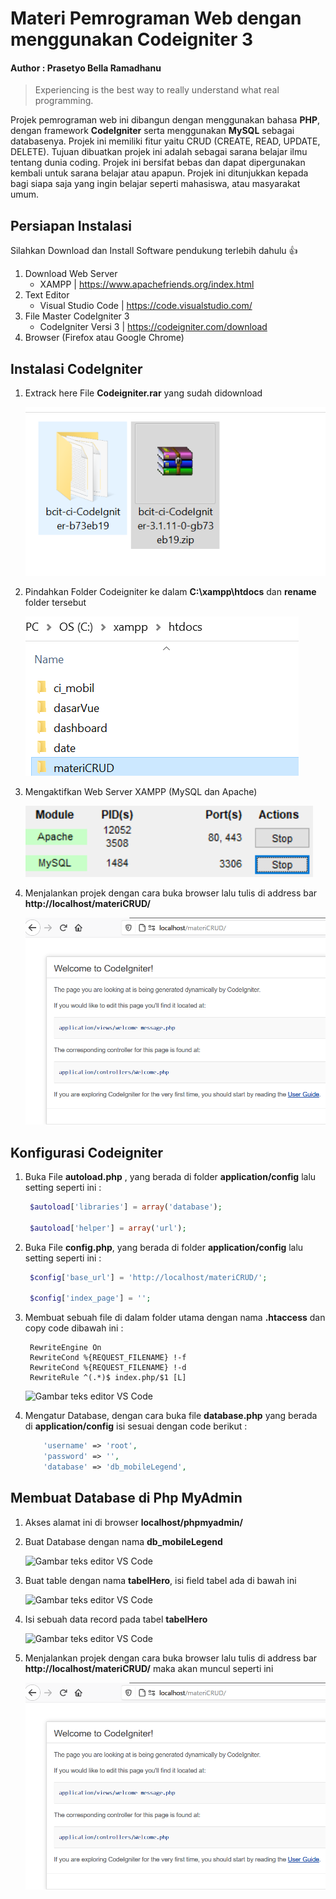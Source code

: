 # Materi Pemrograman Web dengan menggunakan Codeigniter 3
#### **Author : Prasetyo Bella Ramadhanu**
> Experiencing is the best way to really understand what real programming.

Projek pemrograman web ini dibangun dengan menggunakan bahasa **PHP**, dengan framework **CodeIgniter** serta menggunakan **MySQL** sebagai databasenya. Projek ini memiliki fitur yaitu CRUD (CREATE, READ, UPDATE, DELETE). Tujuan dibuatkan projek ini adalah sebagai sarana belajar ilmu tentang dunia coding. Projek ini bersifat bebas dan dapat dipergunakan kembali untuk sarana belajar atau apapun. Projek ini ditunjukkan kepada bagi siapa saja yang ingin belajar seperti mahasiswa, atau masyarakat umum.

## Persiapan Instalasi
Silahkan Download dan Install Software pendukung terlebih dahulu 👍
1. Download Web Server
    * XAMPP | https://www.apachefriends.org/index.html
2. Text Editor
    * Visual Studio Code | https://code.visualstudio.com/
3. File Master CodeIgniter 3
    * CodeIgniter Versi 3 | https://codeigniter.com/download 
4. Browser (Firefox atau Google Chrome)
## Instalasi CodeIgniter
1. Extrack here File **Codeigniter.rar** yang sudah didownload
   
    ![Gambar teks editor VS Code](public/1.PNG)
2. Pindahkan Folder Codeigniter ke dalam **C:\xampp\htdocs** dan **rename** folder tersebut
   
    ![Gambar teks editor VS Code](public/2.PNG)
3. Mengaktifkan Web Server XAMPP (MySQL dan Apache)
   
   ![Gambar teks editor VS Code](public/3.PNG)
4. Menjalankan projek dengan cara buka browser lalu tulis di address bar **http://localhost/materiCRUD/**
   
   ![Gambar teks editor VS Code](public/4.PNG)

## Konfigurasi Codeigniter
1. Buka File **autoload.php** , yang berada di folder **application/config** lalu setting seperti ini :
   ```php
    $autoload['libraries'] = array('database');

    $autoload['helper'] = array('url');
   ```
2. Buka File **config.php**, yang berada di folder **application/config** lalu setting seperti ini :
   ```php
    $config['base_url'] = 'http://localhost/materiCRUD/';

    $config['index_page'] = '';
   ```
3. Membuat sebuah file di dalam folder utama dengan nama **.htaccess** dan copy code dibawah ini :
   ```.htaccess
    RewriteEngine On
    RewriteCond %{REQUEST_FILENAME} !-f
    RewriteCond %{REQUEST_FILENAME} !-d
    RewriteRule ^(.*)$ index.php/$1 [L]
   ````
   ![Gambar teks editor VS Code](public/5.PNG)

4. Mengatur Database, dengan cara buka file **database.php** yang berada di **application/config** isi sesuai dengan code berikut :
    ```PHP
        'username' => 'root',
        'password' => '',
        'database' => 'db_mobileLegend',
    ```
## Membuat Database di Php MyAdmin
1. Akses alamat ini di browser **localhost/phpmyadmin/**
2. Buat Database dengan nama **db_mobileLegend**

    ![Gambar teks editor VS Code](public/6.PNG)
3. Buat table dengan nama **tabelHero**, isi field tabel ada di bawah ini

    ![Gambar teks editor VS Code](public/7.PNG)
4. Isi sebuah data record pada tabel **tabelHero**

    ![Gambar teks editor VS Code](public/8.PNG)
5. Menjalankan projek dengan cara buka browser lalu tulis di address bar **http://localhost/materiCRUD/** maka akan muncul seperti ini

    ![Gambar teks editor VS Code](public/4.PNG)

   
